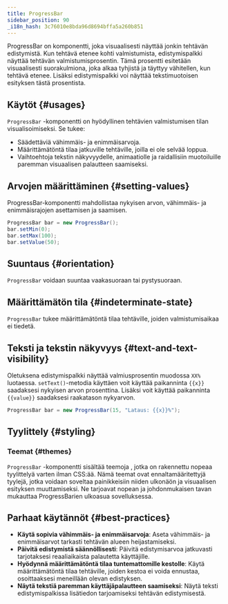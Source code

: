 ```yaml
---
title: ProgressBar
sidebar_position: 90
_i18n_hash: 3c76010e8bda96d8694bffa5a260b851
---
```

<DocChip chip='shadow' />
<DocChip chip='name' label="dwc-progressbar" />
<DocChip chip='since' label='24.02' />
<JavadocLink type="foundation" location="com/webforj/component/progressbar/ProgressBar" top='true'/>

ProgressBar on komponentti, joka visuaalisesti näyttää jonkin tehtävän edistymistä. Kun tehtävä etenee kohti valmistumista, edistymispalkki näyttää tehtävän valmistumisprosentin. Tämä prosentti esitetään visuaalisesti suorakulmiona, joka alkaa tyhjistä ja täyttyy vähitellen, kun tehtävä etenee. Lisäksi edistymispalkki voi näyttää tekstimuotoisen esityksen tästä prosentista.

<ComponentDemo 
path='/webforj/progressbarbasic?' 
javaE='https://raw.githubusercontent.com/webforj/webforj-documentation/refs/heads/main/src/main/java/com/webforj/samples/views/progressbar/ProgressBarBasicView.java'
height='150px'
/>

## Käytöt {#usages}

`ProgressBar` -komponentti on hyödyllinen tehtävien valmistumisen tilan visualisoimiseksi. Se tukee:

- Säädettäviä vähimmäis- ja enimmäisarvoja.
- Määrittämätöntä tilaa jatkuville tehtäville, joilla ei ole selvää loppua.
- Vaihtoehtoja tekstin näkyvyydelle, animaatiolle ja raidallisiin muotoiluille paremman visuaalisen palautteen saamiseksi.

## Arvojen määrittäminen {#setting-values}

ProgressBar-komponentti mahdollistaa nykyisen arvon, vähimmäis- ja enimmäisrajojen asettamisen ja saamisen.

```java showLineNumbers
ProgressBar bar = new ProgressBar();
bar.setMin(0);
bar.setMax(100);
bar.setValue(50);
```

## Suuntaus {#orientation}

`ProgressBar` voidaan suuntaa vaakasuoraan tai pystysuoraan.

<ComponentDemo 
path='/webforj/progressbarorientation?' 
javaE='https://raw.githubusercontent.com/webforj/webforj-documentation/refs/heads/main/src/main/java/com/webforj/samples/views/progressbar/ProgressBarOrientationView.java'
height='175px'
/>

## Määrittämätön tila {#indeterminate-state}

`ProgressBar` tukee määrittämätöntä tilaa tehtäville, joiden valmistumisaikaa ei tiedetä.

<ComponentDemo 
path='/webforj/progressbardeterminate?' 
javaE='https://raw.githubusercontent.com/webforj/webforj-documentation/refs/heads/main/src/main/java/com/webforj/samples/views/progressbar/ProgressBarDeterminateView.java'
height='25px'
/>

## Teksti ja tekstin näkyvyys {#text-and-text-visibility}

Oletuksena edistymispalkki näyttää valmiusprosentin muodossa `XX%` luotaessa. `setText()`-metodia käyttäen voit käyttää paikanninta `{{x}}` saadaksesi nykyisen arvon prosenttina. Lisäksi voit käyttää paikanninta `{{value}}` saadaksesi raakatason nykyarvon.

```java
ProgressBar bar = new ProgressBar(15, "Lataus: {{x}}%");
```

## Tyylittely {#styling}

### Teemat {#themes}

`ProgressBar` -komponentti sisältää <JavadocLink type="foundation" location="com/webforj/component/Theme"> teemoja </JavadocLink>, jotka on rakennettu nopeaa tyylittelyä varten ilman CSS:ää. Nämä teemat ovat ennaltamääritettyjä tyylejä, jotka voidaan soveltaa painikkeisiin niiden ulkonäön ja visuaalisen esityksen muuttamiseksi. Ne tarjoavat nopean ja johdonmukaisen tavan mukauttaa ProgressBarien ulkoasua sovelluksessa.

<ComponentDemo 
path='/webforj/progressbarthemes?' 
javaE='https://raw.githubusercontent.com/webforj/webforj-documentation/refs/heads/main/src/main/java/com/webforj/samples/views/progressbar/ProgressBarThemesView.java'
height='320px'
/>

<TableBuilder name="ProgressBar" />

## Parhaat käytännöt {#best-practices}

- **Käytä sopivia vähimmäis- ja enimmäisarvoja**: Aseta vähimmäis- ja enimmäisarvot tarkasti tehtävän alueen heijastamiseksi.
- **Päivitä edistymistä säännöllisesti**: Päivitä edistymisarvoa jatkuvasti tarjotaksesi reaaliaikaista palautetta käyttäjille.
- **Hyödynnä määrittämätöntä tilaa tuntemattomille kestolle**: Käytä määrittämätöntä tilaa tehtäville, joiden kestoa ei voida ennustaa, osoittaaksesi meneillään olevan edistyksen.
- **Näytä tekstiä paremman käyttäjäpalautteen saamiseksi**: Näytä teksti edistymispalkissa lisätiedon tarjoamiseksi tehtävän edistymisestä.
